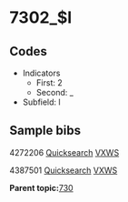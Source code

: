 # 7302\_$l

## Codes

-   Indicators
    -   First: 2
    -   Second: \_
-   Subfield: l

## Sample bibs

4272206 [Quicksearch](https://search.library.yale.edu/catalog/4272206) [VXWS](http://prodorbis.library.yale.edu:7014/vxws/GetHoldingsService?bibId=4272206)

4387501 [Quicksearch](https://search.library.yale.edu/catalog/4387501) [VXWS](http://prodorbis.library.yale.edu:7014/vxws/GetHoldingsService?bibId=4387501)

**Parent topic:**[730](../../tags/730/730.md)

